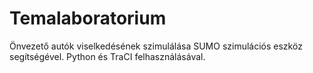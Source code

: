 # Temalaboratorium
Önvezető autók viselkedésének szimulálása SUMO szimulációs eszköz segítségével. Python és TraCI felhasználásával.
